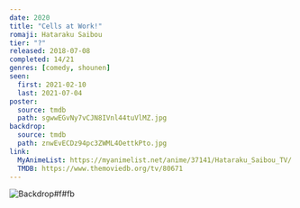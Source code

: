 ```yaml
---
date: 2020
title: "Cells at Work!"
romaji: Hataraku Saibou
tier: "?"
released: 2018-07-08
completed: 14/21
genres: [comedy, shounen]
seen:
  first: 2021-02-10
  last: 2021-07-04
poster:
  source: tmdb
  path: sgwwEGvNy7vCJN8IVnl44tuVlMZ.jpg
backdrop:
  source: tmdb
  path: znwEvECDz94pc3ZWML4OettkPto.jpg
link:
  MyAnimeList: https://myanimelist.net/anime/37141/Hataraku_Saibou_TV/
  TMDB: https://www.themoviedb.org/tv/80671
---
```


![Backdrop#f#fb](https://www.themoviedb.org/t/p/original/aOQL8UYduNxDePbynZROLZ1nfsf.jpg "Source: TMDB")
